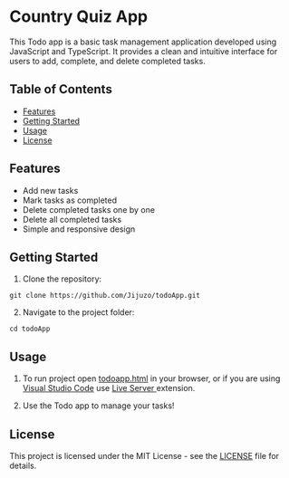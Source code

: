 # Country Quiz App

This Todo app is a basic task management application developed using JavaScript and TypeScript. It provides a clean and intuitive interface for users to add, complete, and delete completed tasks.

## Table of Contents

- [Features](#features)
- [Getting Started](#getting-started)
- [Usage](#usage)
- [License](#license)

## Features

- Add new tasks
- Mark tasks as completed
- Delete completed tasks one by one
- Delete all completed tasks
- Simple and responsive design

## Getting Started

1. Clone the repository:

`git clone https://github.com/Jijuzo/todoApp.git`

2. Navigate to the project folder:

`cd todoApp`

## Usage

1. To run project open [todoapp.html](html\todoapp.html) in your browser, or if you are using <a href="https://code.visualstudio.com/">Visual Studio Code</a> use <a href="https://marketplace.visualstudio.com/items?itemName=ritwickdey.LiveServer">Live Server </a>extension.

2. Use the Todo app to manage your tasks!

## License

This project is licensed under the MIT License - see the [LICENSE](LICENSE) file for details.
